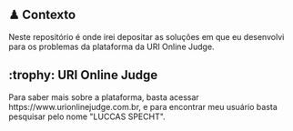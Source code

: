 <h2> ♟ Contexto </h2>
Neste repositório é onde irei depositar as soluções em que eu desenvolvi para os problemas da plataforma da URI Online Judge. 

<h2> :trophy: URI Online Judge</h2>
Para saber mais sobre a plataforma, basta acessar https://www.urionlinejudge.com.br, e para encontrar meu usuário basta pesquisar pelo nome "LUCCAS SPECHT".
